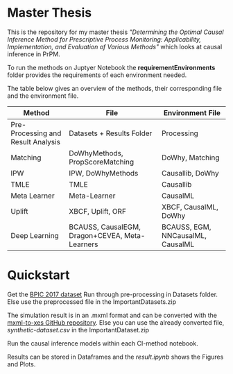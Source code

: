 
# Master Thesis
This is the repository for my master thesis *"Determining the Optimal Causal Inference Method for Prescriptive Process Monitoring: Applicability, Implementation, and Evaluation of Various Methods"* which looks at causal inference in PrPM.

To run the methods on Juptyer Notebook the **requirementEnvironments** folder provides the requirements of each environment needed. 

The table below gives an overview of the methods, their corresponding file and the environment file.

| Method | File | Environment File |
|--|--|--|
| Pre-Processing and Result Analysis | Datasets + Results Folder | Processing
| Matching | DoWhyMethods, PropScoreMatching  | DoWhy, Matching
| IPW | IPW, DoWhyMethods | Causallib, DoWhy
| TMLE | TMLE | Causallib
| Meta Learner | Meta-Learner | CausalML
| Uplift | XBCF, Uplift, ORF| XBCF, CausalML, DoWhy
| Deep Learning | BCAUSS, CausalEGM, Dragon+CEVEA, Meta-Learners | BCAUSS, EGM, NNCausalML, CausalML

# Quickstart
Get the [BPIC 2017 dataset](https://data.4tu.nl/articles/dataset/BPI_Challenge_2017/12696884)
Run through pre-processing in Datasets folder. Else use the preprocessed file in the ImportantDatasets.zip 

The simulation result is in an .mxml format and can be converted with the [mxml-to-xes GitHub repository](https://github.com/MaxVidgof/mxml-to-xes/tree/master). Else you can use the already converted file, *synthetic-dataset.csv* in the ImportantDataset.zip

Run the causal inference models within each CI-method notebook. 

Results can be stored in Dataframes and the *result.ipynb* shows the Figures and Plots.

